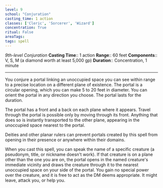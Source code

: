 ```yaml
---
level: 9
school: "Conjuration"
casting_time: 1 action
classes: ['Cleric', 'Sorcerer', 'Wizard']
concentration: True
ritual: False
areaTags: 
tags: spell
---
```


_9th-level Conjuration_
**Casting Time**:: 1 action
**Range**:: 60 feet
**Components**:: V, S, M (a diamond worth at least 5,000 gp)
**Duration**:: Concentration, 1 minute

---

You conjure a portal linking an unoccupied space you can see within range to a precise location on a different plane of existence. The portal is a circular opening, which you can make 5 to 20 feet in diameter. You can orient the portal in any direction you choose. The portal lasts for the duration.

The portal has a front and a back on each plane where it appears. Travel through the portal is possible only by moving through its front. Anything that does so is instantly transported to the other plane, appearing in the unoccupied space nearest to the portal.

Deities and other planar rulers can prevent portals created by this spell from opening in their presence or anywhere within their domains.

When you cast this spell, you can speak the name of a specific creature (a pseudonym, title, or nickname doesn't work). If that creature is on a plane other than the one you are on, the portal opens in the named creature's immediate vicinity and draws the creature through it to the nearest unoccupied space on your side of the portal. You gain no special power over the creature, and it is free to act as the DM deems appropriate. It might leave, attack you, or help you.



